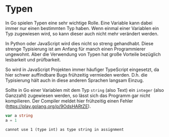 # Typen

In Go spielen Typen eine sehr wichtige Rolle. Eine Variable kann dabei immer nur einen bestimmten Typ haben. Wenn einmal einer Variablen ein Typ zugewiesen wird, so kann dieser auch nicht mehr verändert werden.

In Python oder JavaScript wird dies nicht so streng gehandhabt. Diese strenge Typisierung ist am Anfang für manch einen Programmierer ungewohnt. Aber die Verwendung von Typen hat große Vorteile bezüglich lesbarkeit und prüfbarkeit. 

So wird in JavaScript Projekten immer häufiger TypeScript eingesetzt, da hier schwer auffindbare Bugs frühzeitig vermieden werden. D.h. die Typisierung hält auch in diese anderen Sprachen langsam Einzug.

Sollte in Go einer Variablen mit dem Typ `string` (also Text) ein `integer` (also Ganzzahl) zugewiesen werden, so lässt sich das Programm gar nicht kompilieren. Der Compiler meldet hier frühzeitig einen Fehler (https://play.golang.org/p/9OdsHARtZE).

```Go
var a string
a = 1
```
```
cannot use 1 (type int) as type string in assignment
```

